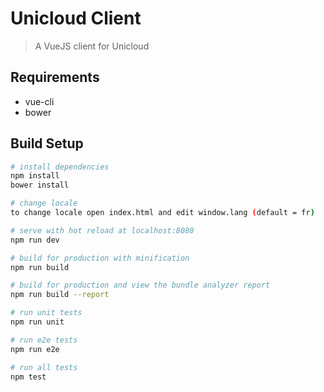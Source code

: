 # Unicloud Client

> A VueJS client for Unicloud

## Requirements  
* vue-cli
* bower

## Build Setup

``` bash
# install dependencies
npm install
bower install

# change locale
to change locale open index.html and edit window.lang (default = fr)

# serve with hot reload at localhost:8080
npm run dev

# build for production with minification
npm run build

# build for production and view the bundle analyzer report
npm run build --report

# run unit tests
npm run unit

# run e2e tests
npm run e2e

# run all tests
npm test
```
